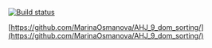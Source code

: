 [![Build status](https://ci.appveyor.com/api/projects/status/shauyhp49vqvee90?svg=true)](https://ci.appveyor.com/project/MarinaOsmanova/ahj-9-dom-sorting)

[https://github.com/MarinaOsmanova/AHJ_9_dom_sorting/](https://github.com/MarinaOsmanova/AHJ_9_dom_sorting/)